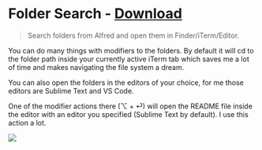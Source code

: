 # Folder Search - [Download](https://github.com/nikitavoloboev/small-workflows/blob/master/folder-search/Folder%20search.alfredworkflow?raw=true)
> Search folders from Alfred and open them in Finder/iTerm/Editor.

You can do many things with modifiers to the folders. By default it will cd to the folder path inside your currently active iTerm tab which saves me a lot of time and makes navigating the file system a dream.

You can also open the folders in the editors of your choice, for me those editors are Sublime Text and VS Code.

One of the modifier actions there (⌥ + ⏎) will open the README file inside the editor with an editor you specified (Sublime Text by default). I use this action a lot.

![](https://i.imgur.com/kFdDG4N.png)